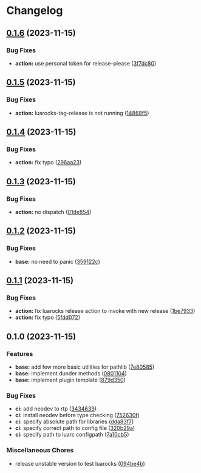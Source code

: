 # Changelog

## [0.1.6](https://github.com/pysan3/pathlib.nvim/compare/v0.1.5...v0.1.6) (2023-11-15)


### Bug Fixes

* **action:** use personal token for release-please ([3f7dc80](https://github.com/pysan3/pathlib.nvim/commit/3f7dc80c77b7e12917d6d296782fa9ce034cadc5))

## [0.1.5](https://github.com/pysan3/pathlib.nvim/compare/v0.1.4...v0.1.5) (2023-11-15)


### Bug Fixes

* **action:** luarocks-tag-release is not running ([14868f5](https://github.com/pysan3/pathlib.nvim/commit/14868f5205ee7f1ad22f1bcc0d921b7da63f7efb))

## [0.1.4](https://github.com/pysan3/pathlib.nvim/compare/v0.1.3...v0.1.4) (2023-11-15)


### Bug Fixes

* **action:** fix typo ([296aa23](https://github.com/pysan3/pathlib.nvim/commit/296aa238066b1bae34241cd7d800f2d07bffac83))

## [0.1.3](https://github.com/pysan3/pathlib.nvim/compare/v0.1.2...v0.1.3) (2023-11-15)


### Bug Fixes

* **action:** no dispatch ([01de854](https://github.com/pysan3/pathlib.nvim/commit/01de854704eabc57cad1b8ed4c112777f4d8ebfb))

## [0.1.2](https://github.com/pysan3/pathlib.nvim/compare/v0.1.1...v0.1.2) (2023-11-15)


### Bug Fixes

* **base:** no need to panic ([359122c](https://github.com/pysan3/pathlib.nvim/commit/359122c63e7573697050e4e82648eac3ca1e646c))

## [0.1.1](https://github.com/pysan3/pathlib.nvim/compare/v0.1.0...v0.1.1) (2023-11-15)


### Bug Fixes

* **action:** fix luarocks release action to invoke with new release ([1be7933](https://github.com/pysan3/pathlib.nvim/commit/1be79332f000ba44d9e9b0ed854d586f624b8537))
* **action:** fix typo ([5fdd072](https://github.com/pysan3/pathlib.nvim/commit/5fdd0725ff3ccea3874b8e48200a8b4a30c4d2d4))

## 0.1.0 (2023-11-15)


### Features

* **base:** add few more basic utilities for pathlib ([7e80585](https://github.com/pysan3/pathlib.nvim/commit/7e805851cbd2044a0152f0b6e21da986628dab1e))
* **base:** implement dunder methods ([0801104](https://github.com/pysan3/pathlib.nvim/commit/08011047e09b68da064099977aea238741a57a48))
* **base:** implement plugin template ([879d350](https://github.com/pysan3/pathlib.nvim/commit/879d3509a717f8e24478642e58f13baf0ebd5683))


### Bug Fixes

* **ci:** add neodev to rtp ([3434639](https://github.com/pysan3/pathlib.nvim/commit/3434639d5f1e4f151f92b5002e6f3efd1f26ad0c))
* **ci:** install neodev before type checking ([752630f](https://github.com/pysan3/pathlib.nvim/commit/752630f98d8b791524a61e05f62d31680df6efee))
* **ci:** specify absolute path for libraries ([dda83f7](https://github.com/pysan3/pathlib.nvim/commit/dda83f792959733325ea2a1c977a5a7501f6e902))
* **ci:** specify correct path to config file ([320b29a](https://github.com/pysan3/pathlib.nvim/commit/320b29a05b2bf98759e096570c844b599124d31b))
* **ci:** specify path to luarc configpath ([7a10cb5](https://github.com/pysan3/pathlib.nvim/commit/7a10cb53adf0905523bf8674fcf519cc228f62f0))


### Miscellaneous Chores

* release unstable version to test luarocks ([094be4b](https://github.com/pysan3/pathlib.nvim/commit/094be4b695baae127986f7c76936b5514ca2de32))
